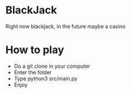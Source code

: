# BlackJack
Right now blackjack, in the future maybe a casino


# How to play

+ Do a git clone in your computer
+ Enter the folder
+ Type python3 src/main.py
+ Enjoy
